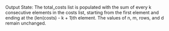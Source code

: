 Output State: The total_costs list is populated with the sum of every k consecutive elements in the costs list, starting from the first element and ending at the (len(costs) - k + 1)th element. The values of n, m, rows, and d remain unchanged.